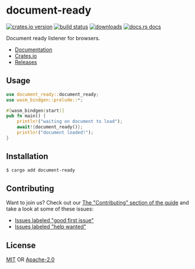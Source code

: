# document-ready
[![crates.io version][1]][2] [![build status][3]][4]
[![downloads][5]][6] [![docs.rs docs][7]][8]

Document ready listener for browsers.

- [Documentation][8]
- [Crates.io][2]
- [Releases][releases]

## Usage
```rust
use document_ready::document_ready;
use wasm_bindgen::prelude::*;

#[wasm_bindgen(start)]
pub fn main() {
    println!("waiting on document to load");
    await!{document_ready()};
    println!("document loaded!");
}
```

## Installation
```sh
$ cargo add document-ready
```

## Contributing
Want to join us? Check out our [The "Contributing" section of the
guide][contributing] and take a look at some of these issues:

- [Issues labeled "good first issue"][good-first-issue]
- [Issues labeled "help wanted"][help-wanted]

## License
[MIT](./LICENSE-MIT) OR [Apache-2.0](./LICENSE-APACHE)

[1]: https://img.shields.io/crates/v/document-ready.svg?style=flat-square
[2]: https://crates.io/crates/document-ready
[3]: https://img.shields.io/travis/yoshuawuyts/document-ready.svg?style=flat-square
[4]: https://travis-ci.org/yoshuawuyts/document-ready
[5]: https://img.shields.io/crates/d/document-ready.svg?style=flat-square
[6]: https://crates.io/crates/document-ready
[7]: https://img.shields.io/badge/docs-latest-blue.svg?style=flat-square
[8]: https://docs.rs/document-ready

[releases]: https://github.com/yoshuawuyts/document-ready/releases
[contributing]: https://github.com/yoshuawuyts/document-ready/.github/CONTRIBUTING.md
[good-first-issue]: https://github.com/yoshuawuyts/document-ready/labels/good%20first%20issue
[help-wanted]: https://github.com/yoshuawuyts/document-ready/labels/help%20wanted

